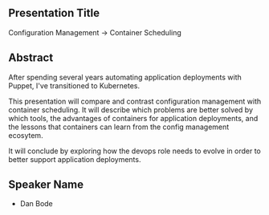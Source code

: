 ## Presentation Title

Configuration Management -> Container Scheduling

## Abstract

After spending several years automating application deployments
with Puppet, I've transitioned to Kubernetes.

This presentation will compare and contrast configuration
management with container scheduling. It will describe which
problems are better solved by which tools, the advantages of
containers for application deployments, and the lessons that
containers can learn from the config management ecosytem.

It will conclude by exploring how the devops role needs to
evolve in order to better support application deployments.

## Speaker Name

* Dan Bode
